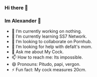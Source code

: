 ### Hi there 👋
 
### Im Alexander 🧔

- 🔭 I’m currently working on nothing.
- 🌱 I’m currently learning SS7 Network.
- 👯 I’m looking to collaborate on Pornhub.
- 🤔 I’m looking for help with defalt's mom.
- 💬 Ask me about My Cock.
- 📫 How to reach me: Its impossible.
- 😄 Pronouns: Pitudo, papi, vergon.
- ⚡ Fun fact: My cock measures 20cm.
